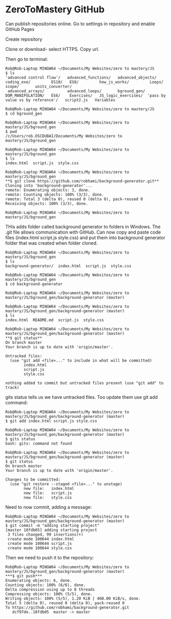 # ZeroToMastery GitHub

Can publish repositories online. Go to settings in repository and enable GitHub Pages

Create repository

Clone or download- select HTTPS. Copy url. 

Then go to terminal:

```
Rob@Rob-Laptop MINGW64 ~/Documents/My Websites/zero to mastery/JS
$ ls
'advanced control flow'/   advanced_functions/   advanced_objects/   coding_exe/         ES10/   ES8/         how_js_works/         Loops/                            scope/       units_converter/
 advanced_arrays/          advanced_loops/       bground_gen/        DOM_MANIPULATION/   ES6/    Exercises/   JS_logic_exercises/  'pass by value vs by reference'/   script2.js   Variables

Rob@Rob-Laptop MINGW64 ~/Documents/My Websites/zero to mastery/JS
$ cd bground_gen

Rob@Rob-Laptop MINGW64 ~/Documents/My Websites/zero to mastery/JS/bground_gen
$ pwd
/c/Users/rob.OSCDUBAI/Documents/My Websites/zero to mastery/JS/bground_gen

Rob@Rob-Laptop MINGW64 ~/Documents/My Websites/zero to mastery/JS/bground_gen
$ ls
index.html  script.js  style.css

Rob@Rob-Laptop MINGW64 ~/Documents/My Websites/zero to mastery/JS/bground_gen
**$ git clone https://github.com/robhami/background-generator.git**
Cloning into 'background-generator'...
remote: Enumerating objects: 3, done.
remote: Counting objects: 100% (3/3), done.
remote: Total 3 (delta 0), reused 0 (delta 0), pack-reused 0
Receiving objects: 100% (3/3), done.

Rob@Rob-Laptop MINGW64 ~/Documents/My Websites/zero to mastery/JS/bground_gen
```

THis adds folder called background generator to folders in Windows. The .git file allows communication with GitHub. 
Can now copy and paste code files (index.html  script.js  style.css) and put them into background generator folder that was created when folder cloned. 

```
Rob@Rob-Laptop MINGW64 ~/Documents/My Websites/zero to mastery/JS/bground_gen
$ ls
background-generator/  index.html  script.js  style.css

Rob@Rob-Laptop MINGW64 ~/Documents/My Websites/zero to mastery/JS/bground_gen
$ cd background-generator

Rob@Rob-Laptop MINGW64 ~/Documents/My Websites/zero to mastery/JS/bground_gen/background-generator (master)

Rob@Rob-Laptop MINGW64 ~/Documents/My Websites/zero to mastery/JS/bground_gen/background-generator (master)
$ ls
index.html  README.md  script.js  style.css

Rob@Rob-Laptop MINGW64 ~/Documents/My Websites/zero to mastery/JS/bground_gen/background-generator (master)
**$ git status**
On branch master
Your branch is up to date with 'origin/master'.

Untracked files:
  (use "git add <file>..." to include in what will be committed)
        index.html
        script.js
        style.css

nothing added to commit but untracked files present (use "git add" to track)

```
gits status tells us we have untracked files. Too update them use git add command: 

```
Rob@Rob-Laptop MINGW64 ~/Documents/My Websites/zero to mastery/JS/bground_gen/background-generator (master)
$ git add index.html script.js style.css

Rob@Rob-Laptop MINGW64 ~/Documents/My Websites/zero to mastery/JS/bground_gen/background-generator (master)
$ gits status
bash: gits: command not found

Rob@Rob-Laptop MINGW64 ~/Documents/My Websites/zero to mastery/JS/bground_gen/background-generator (master)
$ git status
On branch master
Your branch is up to date with 'origin/master'.

Changes to be committed:
  (use "git restore --staged <file>..." to unstage)
        new file:   index.html
        new file:   script.js
        new file:   style.css
```

Need to now commit, adding a message:

```
Rob@Rob-Laptop MINGW64 ~/Documents/My Websites/zero to mastery/JS/bground_gen/background-generator (master)
$ git commit -m "adding starting project"
[master 18fdb05] adding starting project
 3 files changed, 99 insertions(+)
 create mode 100644 index.html
 create mode 100644 script.js
 create mode 100644 style.css
```

Then we need to push it to the repository: 

```
Rob@Rob-Laptop MINGW64 ~/Documents/My Websites/zero to mastery/JS/bground_gen/background-generator (master)
***$ git push***
Enumerating objects: 6, done.
Counting objects: 100% (6/6), done.
Delta compression using up to 8 threads
Compressing objects: 100% (5/5), done.
Writing objects: 100% (5/5), 1.20 KiB | 408.00 KiB/s, done.
Total 5 (delta 0), reused 0 (delta 0), pack-reused 0
To https://github.com/robhami/background-generator.git
   dcf97de..18fdb05  master -> master
```
